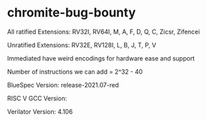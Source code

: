 # chromite-bug-bounty
All ratified Extensions:
  RV32I, RV64I, M, A, F, D, Q, C, Zicsr, Zifencei

Unratified Extensions:
  RV32E, RV128I, L, B, J, T, P, V
  
Immediated have weird encodings for hardware ease and support

Number of instructions we can add = 2^32 - 40

BlueSpec Version: release-2021.07-red

RISC V GCC Version: 

Verilator Version: 4.106
